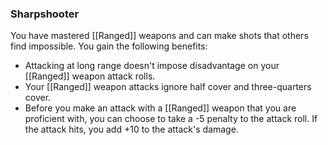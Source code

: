 ### Sharpshooter

You have mastered [[Ranged]] weapons and can make shots that others find impossible. You gain the following benefits:

- Attacking at long range doesn't impose disadvantage on your [[Ranged]] weapon attack rolls.
- Your [[Ranged]] weapon attacks ignore half cover and three-quarters cover.
- Before you make an attack with a [[Ranged]] weapon that you are proficient with, you can choose to take a -5 penalty to the attack roll. If the attack hits, you add +10 to the attack's damage.